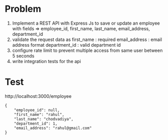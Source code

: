 # Problem
1. Implement a REST API with Express Js to save or update an employee with fields => employee_id, first_name, last_name, email_address, department_id
2. validate the request data as 
    first_name : required
    email_address : email address format
    department_id : valid department id 
3. configure rate limit to prevent multiple access from same user between 5 seconds
4. write integration tests for the api

# Test 
http://localhost:3000/employee

```
{
    "employee_id": null,
    "first_name": "rahul",
    "last_name": "chodvadiya",
    "department_id": 1,
    "email_address": "rahul@gmail.com"
}
```